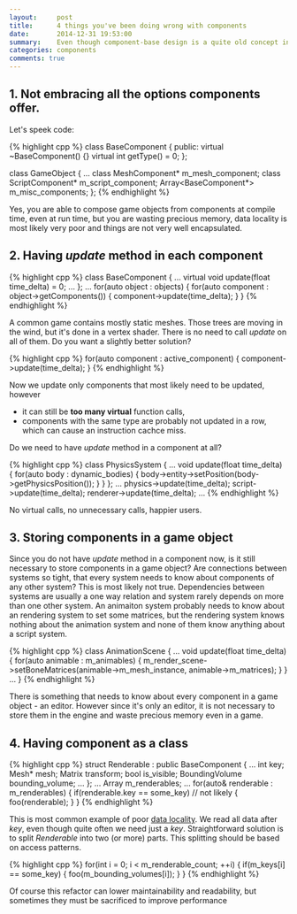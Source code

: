```yaml
---
layout:     post
title:      4 things you've been doing wrong with components
date:       2014-12-31 19:53:00
summary:    Even though component-base design is a quite old concept in the game engine developm`ent, there are some things many programmers still get wrong. 
categories: components
comments: true
---
```


## 1. Not embracing all the options components offer.
Let's speek code:

{% highlight cpp %}
class BaseComponent
{
public:
	virtual ~BaseComponent() {}
	virtual int getType() = 0;
};

class GameObject
{
	...
	class MeshComponent* m_mesh_component;
	class ScriptComponent* m_script_component;
	Array<BaseComponent*> m_misc_components;
};
{% endhighlight %}

Yes, you are able to compose game objects from components at compile time, even at run time, but you are wasting precious memory, data locality is most likely very poor and things are not very well encapsulated.

## 2. Having *update* method in each component

{% highlight cpp %}
class BaseComponent
{
	... 
	virtual void update(float time_delta) = 0;
	...
};
...
for(auto object : objects)
{
	for(auto component : object->getComponents())
	{
		component->update(time_delta);
	}
}
{% endhighlight %}

A common game contains mostly static meshes. Those trees are moving in the wind, but it's done in a vertex shader. There is no need to call *update* on all of them. Do you want a slightly better solution? 

{% highlight cpp %}
for(auto component : active_component)
{
	component->update(time_delta);
}
{% endhighlight %}

Now we update only components that most likely need to be updated, however
* it can still be **too many virtual** function calls,
* components with the same type are probably not updated in a row, which can cause an instruction cachce miss.

Do we need to have *update* method in a component at all?

{% highlight cpp %}
class PhysicsSystem
{
...
	void update(float time_delta)
	{
		for(auto body : dynamic_bodies)
		{
			body->entity->setPosition(body->getPhysicsPosition());
		}
	}
};
...
	physics->update(time_delta);
	script->update(time_delta);
	renderer->update(time_delta);
...
{% endhighlight %}

No virtual calls, no unnecessary calls, happier users. 

## 3. Storing components in a game object

Since you do not have *update* method in a component now, is it still necessary to store components in a game object? Are connections between systems so tight, that every system needs to know about components of any other system? This is most likely not true. Dependencies between systems are usually a one way relation and system rarely depends on more than one other system.
An animaiton system probably needs to know about an rendering system to set some matrices, but the rendering system knows nothing about the animation system and none of them know anything about a script system.

{% highlight cpp %}
class AnimationScene
{
...
	void update(float time_delta)
	{
		for(auto animable : m_animables)
		{
			m_render_scene->setBoneMatrices(animable->m_mesh_instance, animable->m_matrices);
		}
	}
...
}
{% endhighlight %}

There is something that needs to know about every component in a game object - an editor. However since it's only an editor, it is not necessary to store them in the engine and waste precious memory even in a game.

## 4. Having component as a class

{% highlight cpp %}
struct Renderable : public BaseComponent
{
...
	int key;
	Mesh* mesh;
	Matrix transform;
	bool is_visible;
	BoundingVolume bounding_volume;
...
};
...
Array<Renderable> m_renderables;
...
for(auto& renderable : m_renderables)
{
	if(renderable.key == some_key) // not likely
	{
		foo(renderable);
	}
}
{% endhighlight %}

This is most common example of poor [data locality](http://gameprogrammingpatterns.com/data-locality.html). We read all data after *key*, even though quite often we need just a *key*. Straightforward solution is to split *Renderable* into two (or more) parts. This splitting should be based on access patterns.

{% highlight cpp %}
for(int i = 0; i < m_renderable_count; ++i)
{
	if(m_keys[i] == some_key)
	{
		foo(m_bounding_volumes[i]);
	}
}
{% endhighlight %}

Of course this refactor can lower maintainability and readability, but sometimes they must be sacrificed to improve performance

